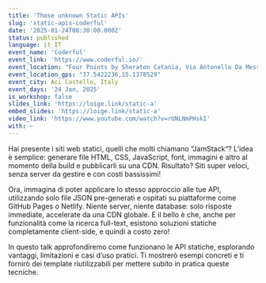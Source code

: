 ```yaml
---
title: 'Those unknown Static APIs'
slug: 'static-apis-coderful'
date: '2025-01-24T08:30:00.000Z'
status: published
language: it_IT
event_name: 'Coderful'
event_link: 'https://www.coderful.io/'
event_location: "Four Points by Sheraton Catania, Via Antonello Da Messina 45 Aci Castello, 95021 Catania, CT, Italy"
event_location_gps: "37.5422236,15.1378529"
event_city: Aci Castello, Italy
event_days: '24 Jan, 2025'
is_workshop: false
slides_link: 'https://loige.link/static-a'
embed_slides: 'https://loige.link/static-a'
video_link: 'https://www.youtube.com/watch?v=rUNLNmPHskI'
with: ~
---
```


Hai presente i siti web statici, quelli che molti chiamano “JamStack“? L’idea è
semplice: generare file HTML, CSS, JavaScript, font, immagini e altro al momento
della build e pubblicarli su una CDN. Risultato? Siti super veloci, senza server
da gestire e con costi bassissimi!

Ora, immagina di poter applicare lo stesso approccio alle tue API, utilizzando
solo file JSON pre-generati e ospitati su piattaforme come GitHub Pages o
Netlify. Niente server, niente database: solo risposte immediate, accelerate da
una CDN globale. E il bello è che, anche per funzionalità come la ricerca
full-text, esistono soluzioni statiche completamente client-side, e quindi a
costo zero!

In questo talk approfondiremo come funzionano le API statiche, esplorando
vantaggi, limitazioni e casi d’uso pratici. Ti mostrerò esempi concreti e ti
fornirò dei template riutilizzabili per mettere subito in pratica queste
tecniche.
